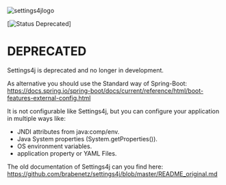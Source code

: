 ![settings4jlogo](http://settings4j.org/archiv/latest/icon/settings4j-logo-64px.png)

[![Status Deprecated](https://img.shields.io/badge/Status-Deprecated-red.svg)]

# DEPRECATED

Settings4j is deprecated and no longer in development.

As alternative you should use the Standard way of Spring-Boot:
https://docs.spring.io/spring-boot/docs/current/reference/html/boot-features-external-config.html

It is not configurable like Settings4j, but you can configure your application in multiple ways like:
 - JNDI attributes from java:comp/env.
 - Java System properties (System.getProperties()).
 - OS environment variables.
 - application property or YAML Files.

The old documentation of Settings4j can you find here:
https://github.com/brabenetz/settings4j/blob/master/README_original.md